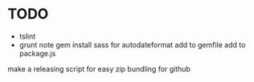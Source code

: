 # TODO

* tslint
* grunt
note gem install sass for autodateformat
add to gemfile
add to package.js

make a releasing script for easy zip bundling for github
